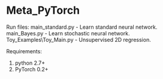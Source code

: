 # Meta_PyTorch

Run files:
main_standard.py         - Learn standard neural network.
main_Bayes.py            - Learn stochastic neural network.
Toy_Examples\Toy_Main.py -  Unsupervised 2D  regression.


Requirements:
1. python 2.7+
2. PyTorch 0.2+
